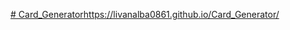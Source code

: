 [# Card_Generator](https://livanalba0861.github.io/Card_Generator/)https://livanalba0861.github.io/Card_Generator/
